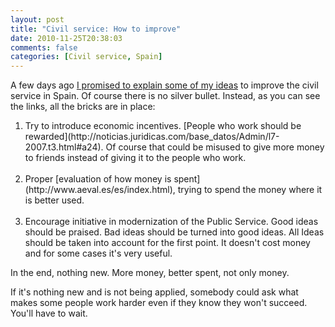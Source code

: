 ```yaml
---
layout: post
title: "Civil service: How to improve"
date: 2010-11-25T20:38:03
comments: false
categories: [Civil service, Spain]
---
```


A few days ago [I promised to explain some of my ideas](http://gonfva.blogspot.com/2010/11/civil-service-in-spain-productivity.html) to improve the civil service in Spain. Of course there is no silver bullet. Instead, as you can see the links, all the bricks are in place:



<ol><li>Try to introduce economic incentives. [People who work should be rewarded](http://noticias.juridicas.com/base_datos/Admin/l7-2007.t3.html#a24). Of course that could be misused to give more money to friends instead of giving it to the people who work. </li><br /><li>Proper [evaluation of how money is spent](http://www.aeval.es/es/index.html), trying to spend the money where it is better used.</li><br /><li>Encourage initiative in modernization of the Public Service. Good ideas should be praised. Bad ideas should be turned into good ideas. All Ideas should be taken into account for the first point. It doesn't cost money and for some cases it's very useful.</li></ol>


In the end, nothing new. More money, better spent, not only money.


If it's nothing new and is not being applied, somebody could ask what makes some people work harder even if they know they won't succeed. You'll have to wait.
